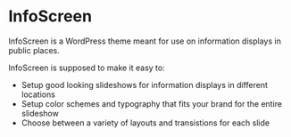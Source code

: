 InfoScreen
==========

InfoScreen is a WordPress theme meant for use on information displays in public places.

InfoScreen is supposed to make it easy to:
- Setup good looking slideshows for information displays in different locations
- Setup color schemes and typography that fits your brand for the entire slideshow
- Choose between a variety of layouts and transistions for each slide
